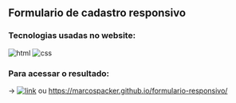 ## Formulario de cadastro responsivo
### Tecnologias usadas no website:

![html](https://img.shields.io/badge/HTML-239120?style=for-the-badge&logo=html5&logoColor=white)
![css](https://img.shields.io/badge/CSS3-1572B6?style=for-the-badge&logo=css3&logoColor=white)

### Para acessar o resultado:

→ [![link](https://img.shields.io/website-up-down-green-red/http/monip.org.svg)](https://marcospacker.github.io/formulario-responsivo/) ou https://marcospacker.github.io/formulario-responsivo/



